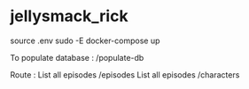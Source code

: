 # jellysmack_rick

source .env
sudo -E docker-compose up

To populate database :
/populate-db

Route :
List all episodes
/episodes
List all episodes
/characters

